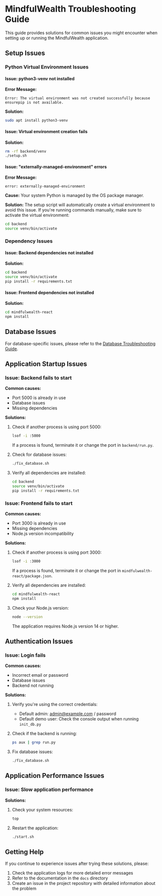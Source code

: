 # MindfulWealth Troubleshooting Guide

This guide provides solutions for common issues you might encounter when setting up or running the MindfulWealth application.

## Setup Issues

### Python Virtual Environment Issues

#### Issue: python3-venv not installed

**Error Message:**
```
Error: The virtual environment was not created successfully because ensurepip is not available.
```

**Solution:**
```bash
sudo apt install python3-venv
```

#### Issue: Virtual environment creation fails

**Solution:**
```bash
rm -rf backend/venv
./setup.sh
```

#### Issue: "externally-managed-environment" errors

**Error Message:**
```
error: externally-managed-environment
```

**Cause:** Your system Python is managed by the OS package manager.

**Solution:** The setup script will automatically create a virtual environment to avoid this issue. If you're running commands manually, make sure to activate the virtual environment:
```bash
cd backend
source venv/bin/activate
```

### Dependency Issues

#### Issue: Backend dependencies not installed

**Solution:**
```bash
cd backend
source venv/bin/activate
pip install -r requirements.txt
```

#### Issue: Frontend dependencies not installed

**Solution:**
```bash
cd mindfulwealth-react
npm install
```

## Database Issues

For database-specific issues, please refer to the [Database Troubleshooting Guide](database_troubleshooting.md).

## Application Startup Issues

### Issue: Backend fails to start

**Common causes:**
- Port 5000 is already in use
- Database issues
- Missing dependencies

**Solutions:**
1. Check if another process is using port 5000:
   ```bash
   lsof -i :5000
   ```
   If a process is found, terminate it or change the port in `backend/run.py`.

2. Check for database issues:
   ```bash
   ./fix_database.sh
   ```

3. Verify all dependencies are installed:
   ```bash
   cd backend
   source venv/bin/activate
   pip install -r requirements.txt
   ```

### Issue: Frontend fails to start

**Common causes:**
- Port 3000 is already in use
- Missing dependencies
- Node.js version incompatibility

**Solutions:**
1. Check if another process is using port 3000:
   ```bash
   lsof -i :3000
   ```
   If a process is found, terminate it or change the port in `mindfulwealth-react/package.json`.

2. Verify all dependencies are installed:
   ```bash
   cd mindfulwealth-react
   npm install
   ```

3. Check your Node.js version:
   ```bash
   node --version
   ```
   The application requires Node.js version 14 or higher.

## Authentication Issues

### Issue: Login fails

**Common causes:**
- Incorrect email or password
- Database issues
- Backend not running

**Solutions:**
1. Verify you're using the correct credentials:
   - Default admin: admin@example.com / password
   - Default demo user: Check the console output when running `init_db.py`

2. Check if the backend is running:
   ```bash
   ps aux | grep run.py
   ```

3. Fix database issues:
   ```bash
   ./fix_database.sh
   ```

## Application Performance Issues

### Issue: Slow application performance

**Solutions:**
1. Check your system resources:
   ```bash
   top
   ```

2. Restart the application:
   ```bash
   ./start.sh
   ```

## Getting Help

If you continue to experience issues after trying these solutions, please:

1. Check the application logs for more detailed error messages
2. Refer to the documentation in the `docs` directory
3. Create an issue in the project repository with detailed information about the problem 